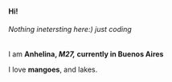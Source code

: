 #### Hi! 

###### Nothing inetersting here:) just coding

I am **Anhelina, *M27,* currently in Buenos Aires**

I love **mangoes**, and lakes.
